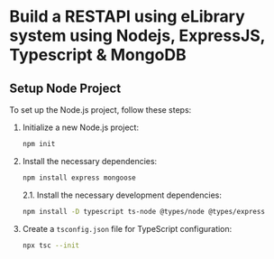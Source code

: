 # Build a RESTAPI using eLibrary system using Nodejs, ExpressJS, Typescript & MongoDB

## Setup Node Project

To set up the Node.js project, follow these steps:

1. Initialize a new Node.js project:
    ```bash
    npm init 
    ```

2. Install the necessary dependencies:
    ```bash
    npm install express mongoose
    ```
    2.1. Install the necessary development dependencies:

    ```bash
    npm install -D typescript ts-node @types/node @types/express
    ```

3. Create a `tsconfig.json` file for TypeScript configuration:
    ```bash
    npx tsc --init
    ```


